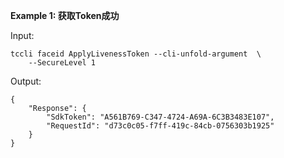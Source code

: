 **Example 1: 获取Token成功**



Input: 

```
tccli faceid ApplyLivenessToken --cli-unfold-argument  \
    --SecureLevel 1
```

Output: 
```
{
    "Response": {
        "SdkToken": "A561B769-C347-4724-A69A-6C3B3483E107",
        "RequestId": "d73c0c05-f7ff-419c-84cb-0756303b1925"
    }
}
```

